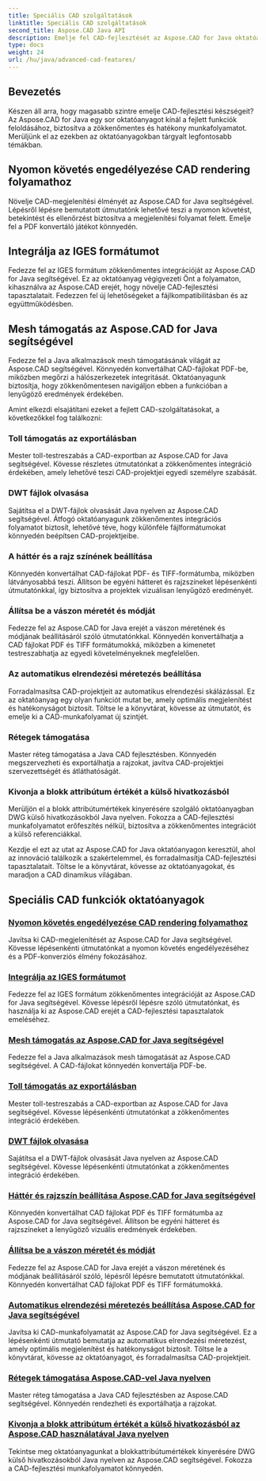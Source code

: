 ```yaml
---
title: Speciális CAD szolgáltatások
linktitle: Speciális CAD szolgáltatások
second_title: Aspose.CAD Java API
description: Emelje fel CAD-fejlesztését az Aspose.CAD for Java oktatóanyaggal. Tanulja meg a követés engedélyezését, az IGES formátum integrálását, a master mesh támogatást, a tollexport testreszabását, a DWT-fájlok olvasását és még sok mást.
type: docs
weight: 24
url: /hu/java/advanced-cad-features/
---
```


## Bevezetés

Készen áll arra, hogy magasabb szintre emelje CAD-fejlesztési készségeit? Az Aspose.CAD for Java egy sor oktatóanyagot kínál a fejlett funkciók feloldásához, biztosítva a zökkenőmentes és hatékony munkafolyamatot. Merüljünk el az ezekben az oktatóanyagokban tárgyalt legfontosabb témákban.

## Nyomon követés engedélyezése CAD rendering folyamathoz
Növelje CAD-megjelenítési élményét az Aspose.CAD for Java segítségével. Lépésről lépésre bemutatott útmutatónk lehetővé teszi a nyomon követést, betekintést és ellenőrzést biztosítva a megjelenítési folyamat felett. Emelje fel a PDF konvertáló játékot könnyedén.

## Integrálja az IGES formátumot
Fedezze fel az IGES formátum zökkenőmentes integrációját az Aspose.CAD for Java segítségével. Ez az oktatóanyag végigvezeti Önt a folyamaton, kihasználva az Aspose.CAD erejét, hogy növelje CAD-fejlesztési tapasztalatait. Fedezzen fel új lehetőségeket a fájlkompatibilitásban és az együttműködésben.

## Mesh támogatás az Aspose.CAD for Java segítségével
Fedezze fel a Java alkalmazások mesh támogatásának világát az Aspose.CAD segítségével. Könnyedén konvertálhat CAD-fájlokat PDF-be, miközben megőrzi a hálószerkezetek integritását. Oktatóanyagunk biztosítja, hogy zökkenőmentesen navigáljon ebben a funkcióban a lenyűgöző eredmények érdekében.

Amint elkezdi elsajátítani ezeket a fejlett CAD-szolgáltatásokat, a következőkkel fog találkozni:

### Toll támogatás az exportálásban
Mester toll-testreszabás a CAD-exportban az Aspose.CAD for Java segítségével. Kövesse részletes útmutatónkat a zökkenőmentes integráció érdekében, amely lehetővé teszi CAD-projektjei egyedi személyre szabását.

### DWT fájlok olvasása
Sajátítsa el a DWT-fájlok olvasását Java nyelven az Aspose.CAD segítségével. Átfogó oktatóanyagunk zökkenőmentes integrációs folyamatot biztosít, lehetővé téve, hogy különféle fájlformátumokat könnyedén beépítsen CAD-projektjeibe.

### A háttér és a rajz színének beállítása
Könnyedén konvertálhat CAD-fájlokat PDF- és TIFF-formátumba, miközben látványosabbá teszi. Állítson be egyéni hátteret és rajzszíneket lépésenkénti útmutatónkkal, így biztosítva a projektek vizuálisan lenyűgöző eredményét.

### Állítsa be a vászon méretét és módját
Fedezze fel az Aspose.CAD for Java erejét a vászon méretének és módjának beállításáról szóló útmutatónkkal. Könnyedén konvertálhatja a CAD fájlokat PDF és TIFF formátumokká, miközben a kimenetet testreszabhatja az egyedi követelményeknek megfelelően.

### Az automatikus elrendezési méretezés beállítása
Forradalmasítsa CAD-projektjeit az automatikus elrendezési skálázással. Ez az oktatóanyag egy olyan funkciót mutat be, amely optimális megjelenítést és hatékonyságot biztosít. Töltse le a könyvtárat, kövesse az útmutatót, és emelje ki a CAD-munkafolyamat új szintjét.

### Rétegek támogatása
Master réteg támogatása a Java CAD fejlesztésben. Könnyedén megszervezheti és exportálhatja a rajzokat, javítva CAD-projektjei szervezettségét és átláthatóságát.

### Kivonja a blokk attribútum értékét a külső hivatkozásból
Merüljön el a blokk attribútumértékek kinyerésére szolgáló oktatóanyagban DWG külső hivatkozásokból Java nyelven. Fokozza a CAD-fejlesztési munkafolyamatot erőfeszítés nélkül, biztosítva a zökkenőmentes integrációt a külső referenciákkal.

Kezdje el ezt az utat az Aspose.CAD for Java oktatóanyagon keresztül, ahol az innováció találkozik a szakértelemmel, és forradalmasítja CAD-fejlesztési tapasztalatait. Töltse le a könyvtárat, kövesse az oktatóanyagokat, és maradjon a CAD dinamikus világában.
## Speciális CAD funkciók oktatóanyagok
### [Nyomon követés engedélyezése CAD rendering folyamathoz](./enable-tracking-for-cad-rendering-process/)
Javítsa ki CAD-megjelenítését az Aspose.CAD for Java segítségével. Kövesse lépésenkénti útmutatónkat a nyomon követés engedélyezéséhez és a PDF-konverziós élmény fokozásához.
### [Integrálja az IGES formátumot](./integrate-iges-format/)
Fedezze fel az IGES formátum zökkenőmentes integrációját az Aspose.CAD for Java segítségével. Kövesse lépésről lépésre szóló útmutatónkat, és használja ki az Aspose.CAD erejét a CAD-fejlesztési tapasztalatok emeléséhez.
### [Mesh támogatás az Aspose.CAD for Java segítségével](./mesh-support-in-cad/)
Fedezze fel a Java alkalmazások mesh támogatását az Aspose.CAD segítségével. A CAD-fájlokat könnyedén konvertálja PDF-be. 
### [Toll támogatás az exportálásban](./pen-support-in-export/)
Mester toll-testreszabás a CAD-exportban az Aspose.CAD for Java segítségével. Kövesse lépésenkénti útmutatónkat a zökkenőmentes integráció érdekében.
### [DWT fájlok olvasása](./reading-dwt-files/)
Sajátítsa el a DWT-fájlok olvasását Java nyelven az Aspose.CAD segítségével. Kövesse lépésenkénti útmutatónkat a zökkenőmentes integráció érdekében.
### [Háttér és rajzszín beállítása Aspose.CAD for Java segítségével](./setting-background-and-drawing-color/)
Könnyedén konvertálhat CAD fájlokat PDF és TIFF formátumba az Aspose.CAD for Java segítségével. Állítson be egyéni hátteret és rajzszíneket a lenyűgöző vizuális eredmények érdekében.
### [Állítsa be a vászon méretét és módját](./set-canvas-size-and-mode/)
Fedezze fel az Aspose.CAD for Java erejét a vászon méretének és módjának beállításáról szóló, lépésről lépésre bemutatott útmutatónkkal. Könnyedén konvertálhat CAD fájlokat PDF és TIFF formátumokká.
### [Automatikus elrendezési méretezés beállítása Aspose.CAD for Java segítségével](./setting-auto-layout-scaling/)
Javítsa ki CAD-munkafolyamatát az Aspose.CAD for Java segítségével. Ez a lépésenkénti útmutató bemutatja az automatikus elrendezési méretezést, amely optimális megjelenítést és hatékonyságot biztosít. Töltse le a könyvtárat, kövesse az oktatóanyagot, és forradalmasítsa CAD-projektjeit.
### [Rétegek támogatása Aspose.CAD-vel Java nyelven](./support-of-layers-in-cad/)
Master réteg támogatása a Java CAD fejlesztésben az Aspose.CAD segítségével. Könnyedén rendezheti és exportálhatja a rajzokat.
### [Kivonja a blokk attribútum értékét a külső hivatkozásból az Aspose.CAD használatával Java nyelven](./extract-block-attribute-value/)
Tekintse meg oktatóanyagunkat a blokkattribútumértékek kinyerésére DWG külső hivatkozásokból Java nyelven az Aspose.CAD segítségével. Fokozza a CAD-fejlesztési munkafolyamatot könnyedén.